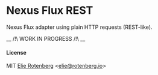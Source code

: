 Nexus Flux REST
===============

Nexus Flux adapter using plain HTTP requests (REST-like).

__ /!\ WORK IN PROGRESS /!\ __

#### License

MIT [Elie Rotenberg](http://elie.rotenberg.io) <[elie@rotenberg.io](mailto:elie@rotenberg.io)>
